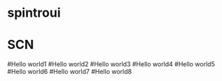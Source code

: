 # spintroui
# SCN
#Hello world1
#Hello world2
#Hello world3
#Hello world4
#Hello world5
#Hello world6
#Hello world7
#Hello world8
